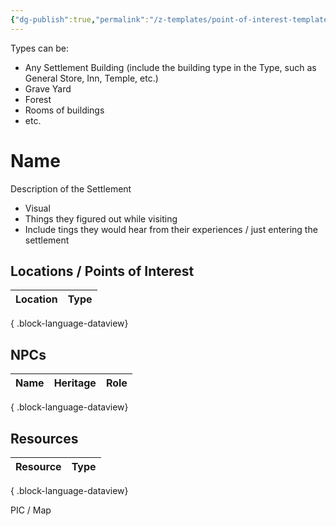 ```yaml
---
{"dg-publish":true,"permalink":"/z-templates/point-of-interest-template/","tags":["PointOfInterest"]}
---
```


Types can be:
- Any Settlement Building (include the building type in the Type, such as General Store, Inn, Temple, etc.)
- Grave Yard
- Forest
- Rooms of buildings
- etc.
# Name
 Description of the Settlement
- Visual
- Things they figured out while visiting
- Include tings they would hear from their experiences / just entering the settlement

## Locations / Points of Interest
| Location | Type |
| -------- | ---- |

{ .block-language-dataview}

## NPCs
| Name | Heritage | Role |
| ---- | -------- | ---- |

{ .block-language-dataview}

## Resources
| Resource | Type |
| -------- | ---- |

{ .block-language-dataview}

PIC / Map